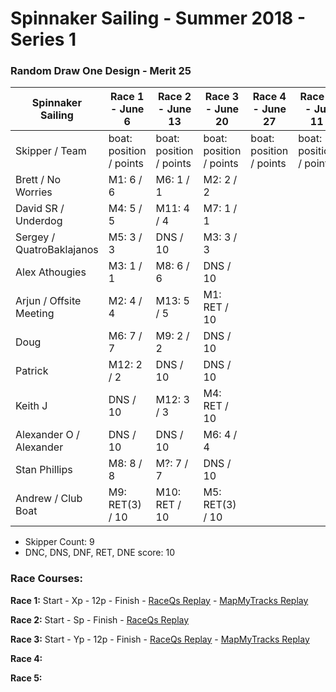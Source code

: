 # Spinnaker Sailing - Summer 2018 - Series 1
### Random Draw One Design - Merit 25

| Spinnaker Sailing | Race 1 - June 6 | Race 2 - June 13 | Race 3 - June 20 | Race 4 - June 27 | Race 5 - Jul 11 | Series Points | Final Series Points |
| --- | --- | --- | --- | --- | --- | --- | --- |
| Skipper / Team | boat: position / points | boat: position / points | boat: position / points | boat: position / points | boat: position / points | | Best 4 Races |
| Brett / No Worries | M1: 6 / 6 | M6: 1 / 1 | M2: 2 / 2 | | | 9 | |
| David SR / Underdog | M4: 5 / 5 | M11: 4 / 4 | M7: 1 / 1 | | | 10 | |
| Sergey / QuatroBaklajanos | M5: 3 / 3 | DNS / 10 | M3: 3 / 3 | | | 16 | |
| Alex Athougies | M3: 1 / 1 | M8: 6 / 6 | DNS / 10 | | | 17 | |
| Arjun / Offsite Meeting | M2: 4 / 4 | M13: 5 / 5 | M1: RET / 10 | | | 19 | |
| Doug | M6: 7 / 7 | M9: 2 / 2 | DNS / 10 | | | 19 | |
| Patrick | M12: 2 / 2 | DNS / 10 | DNS / 10 | | | 22 | |
| Keith J | DNS / 10 | M12: 3 / 3 | M4: RET / 10 | | | 23 | |
| Alexander O / Alexander | DNS / 10 | DNS / 10 | M6: 4 / 4 | | | 24 | |
| Stan Phillips | M8: 8 / 8 | M?: 7 / 7 | DNS / 10 | | | 25 | |
| Andrew / Club Boat | M9: RET(3) / 10 | M10: RET / 10 | M5: RET(3) / 10 | | | 30 | |


* Skipper Count: 9
* DNC, DNS, DNF, RET, DNE score: 10


### Race Courses:

**Race 1:** Start - Xp - 12p - Finish - [RaceQs Replay](http://raceqs.com/regattas/64373?eventId=69586) - [MapMyTracks Replay](http://www.mapmytracks.com/explore/activity/2859068)

**Race 2:** Start - Sp - Finish - [RaceQs Replay](http://raceqs.com/regattas/64373?eventId=69587)

**Race 3:** Start - Yp - 12p - Finish - [RaceQs Replay](http://raceqs.com/regattas/64373?eventId=69588) - [MapMyTracks Replay](http://www.mapmytracks.com/explore/activity/2878507)

**Race 4:** 

**Race 5:** 

